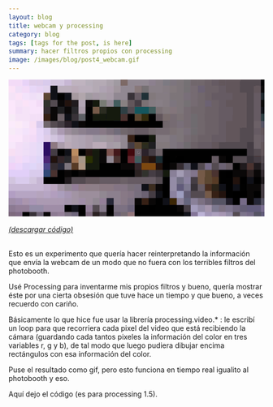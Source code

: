 ```yaml
---
layout: blog
title: webcam y processing
category: blog
tags: [tags for the post, is here]  
summary: hacer filtros propios con processing
image: /images/blog/post4_webcam.gif
---
```


![Alt text](/images/blog/post4_webcam.gif "pixelismus.tumblr.com")

[*(descargar código)*](https://dl.dropboxusercontent.com/u/21566953/mqvlm/post4_webcam.zip)

<br>
Esto es un experimento que quería hacer reinterpretando la información que envía la webcam de un modo que no fuera con los 
terribles filtros del photobooth. 

Usé Processing para inventarme mis propios filtros y bueno, quería mostrar éste por una cierta obsesión que tuve hace un tiempo y que bueno, a veces recuerdo con cariño. 

Básicamente lo que hice fue usar la librería processing.video.* : le escribí un loop para que recorriera cada pixel del video que está recibiendo la cámara (guardando cada tantos pixeles la información del color en tres variables r, g  y b), de tal modo que luego pudiera dibujar encima rectángulos con esa información del color.

Puse el resultado como gif, pero esto funciona en tiempo real igualito al photobooth y eso.

Aquí dejo el código (es para processing 1.5).





<br>







<br><br>
